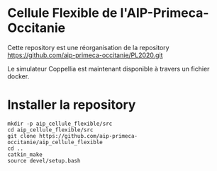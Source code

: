 Cellule Flexible de l'AIP-Primeca-Occitanie
===========================================

Cette repository est une réorganisation de la repository 
https://github.com/aip-primeca-occitanie/PL2020.git

Le simulateur Coppellia est maintenant disponible à travers un fichier
docker.


# Installer la repository

```
mkdir -p aip_cellule_flexible/src
cd aip_cellule_flexible/src
git clone https://github.com/aip-primeca-occitanie/aip_cellule_flexible
cd ..
catkin_make
source devel/setup.bash
```
